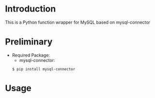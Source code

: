 # Introduction

This is a Python function wrapper for MySQL based on mysql-connector 

# Preliminary

* Required Package:
    * mysql-connector:
    ```
    $ pip install mysql-connector
    ```

# Usage
